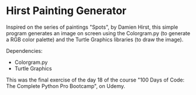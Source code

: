 # Hirst Painting Generator

Inspired on the series of paintings "Spots", by Damien Hirst, this simple program generates an image on screen using the Colorgram.py (to generate a RGB color palette) and the Turtle Graphics libraries (to draw the image).

Dependencies: 
- Colorgram.py
- Turtle Graphics

This was the final exercise of the day 18 of the course "100 Days of Code: The Complete Python Pro Bootcamp", on Udemy.
